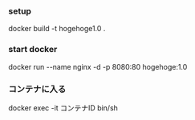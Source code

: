 ### setup
docker build -t hogehoge1.0 .

### start docker
docker run --name nginx -d -p 8080:80 hogehoge:1.0

### コンテナに入る
docker exec -it コンテナID bin/sh
